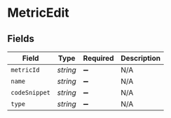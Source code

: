 # MetricEdit


## Fields

| Field              | Type               | Required           | Description        |
| ------------------ | ------------------ | ------------------ | ------------------ |
| `metricId`         | *string*           | :heavy_minus_sign: | N/A                |
| `name`             | *string*           | :heavy_minus_sign: | N/A                |
| `codeSnippet`      | *string*           | :heavy_minus_sign: | N/A                |
| `type`             | *string*           | :heavy_minus_sign: | N/A                |